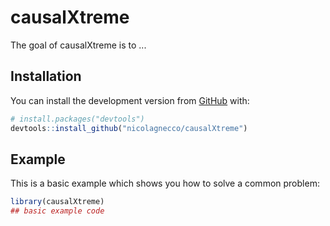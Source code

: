
<!-- README.md is generated from README.Rmd. Please edit that file -->
causalXtreme
============

<!-- badges: start -->
<!-- badges: end -->
The goal of causalXtreme is to ...

Installation
------------

<!-- You can install the released version of causalXtreme from [CRAN](https://CRAN.R-project.org) with: -->
<!-- ``` r -->
<!-- install.packages("causalXtreme") -->
<!-- ``` -->
You can install the development version from [GitHub](https://github.com/) with:

``` r
# install.packages("devtools")
devtools::install_github("nicolagnecco/causalXtreme")
```

Example
-------

This is a basic example which shows you how to solve a common problem:

``` r
library(causalXtreme)
## basic example code
```

<!-- What is special about using `README.Rmd` instead of just `README.md`? You can include R chunks like so: -->
<!-- ```{r cars} -->
<!-- summary(cars) -->
<!-- ``` -->
<!-- You'll still need to render `README.Rmd` regularly, to keep `README.md` up-to-date. -->
<!-- You can also embed plots, for example: -->
<!-- ```{r pressure, echo = FALSE} -->
<!-- plot(pressure) -->
<!-- ``` -->
<!-- In that case, don't forget to commit and push the resulting figure files, so they display on GitHub! -->
